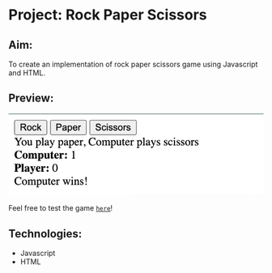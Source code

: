 # Project: Rock Paper Scissors

## Aim: 
To create an implementation of rock paper scissors game using Javascript and HTML.

## Preview:
![alt text](./img/preview.png)

Feel free to test the game [`here`](https://wkarlina001.github.io/rock-paper-scissors/)!

## Technologies:
* Javascript
* HTML

